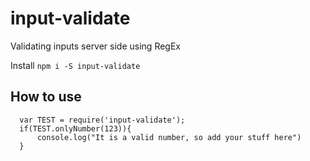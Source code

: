 # input-validate

Validating inputs server side using RegEx

Install `npm i -S input-validate`

## How to use

      var TEST = require('input-validate');
      if(TEST.onlyNumber(123)){
          console.log("It is a valid number, so add your stuff here")
      }

